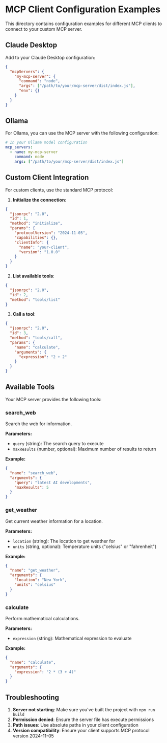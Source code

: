 # MCP Client Configuration Examples

This directory contains configuration examples for different MCP clients to connect to your custom MCP server.

## Claude Desktop

Add to your Claude Desktop configuration:

```json
{
  "mcpServers": {
    "my-mcp-server": {
      "command": "node",
      "args": ["/path/to/your/mcp-server/dist/index.js"],
      "env": {}
    }
  }
}
```

## Ollama

For Ollama, you can use the MCP server with the following configuration:

```yaml
# In your Ollama model configuration
mcp_servers:
  - name: my-mcp-server
    command: node
    args: ["/path/to/your/mcp-server/dist/index.js"]
```

## Custom Client Integration

For custom clients, use the standard MCP protocol:

1. **Initialize the connection**:
```json
{
  "jsonrpc": "2.0",
  "id": 1,
  "method": "initialize",
  "params": {
    "protocolVersion": "2024-11-05",
    "capabilities": {},
    "clientInfo": {
      "name": "your-client",
      "version": "1.0.0"
    }
  }
}
```

2. **List available tools**:
```json
{
  "jsonrpc": "2.0",
  "id": 2,
  "method": "tools/list"
}
```

3. **Call a tool**:
```json
{
  "jsonrpc": "2.0",
  "id": 3,
  "method": "tools/call",
  "params": {
    "name": "calculate",
    "arguments": {
      "expression": "2 + 2"
    }
  }
}
```

## Available Tools

Your MCP server provides the following tools:

### search_web
Search the web for information.

**Parameters:**
- `query` (string): The search query to execute
- `maxResults` (number, optional): Maximum number of results to return

**Example:**
```json
{
  "name": "search_web",
  "arguments": {
    "query": "latest AI developments",
    "maxResults": 5
  }
}
```

### get_weather
Get current weather information for a location.

**Parameters:**
- `location` (string): The location to get weather for
- `units` (string, optional): Temperature units ("celsius" or "fahrenheit")

**Example:**
```json
{
  "name": "get_weather",
  "arguments": {
    "location": "New York",
    "units": "celsius"
  }
}
```

### calculate
Perform mathematical calculations.

**Parameters:**
- `expression` (string): Mathematical expression to evaluate

**Example:**
```json
{
  "name": "calculate",
  "arguments": {
    "expression": "2 * (3 + 4)"
  }
}
```

## Troubleshooting

1. **Server not starting**: Make sure you've built the project with `npm run build`
2. **Permission denied**: Ensure the server file has execute permissions
3. **Path issues**: Use absolute paths in your client configuration
4. **Version compatibility**: Ensure your client supports MCP protocol version 2024-11-05 